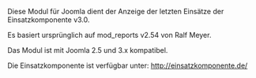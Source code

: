 Diese Modul für Joomla dient der Anzeige der letzten Einsätze der Einsatzkomponente v3.0.

Es basiert ursprünglich auf mod_reports v2.54 von Ralf Meyer.

Das Modul ist mit Joomla 2.5 und 3.x kompatibel.

Die Einsatzkomponente ist verfügbar unter: http://einsatzkomponente.de/
